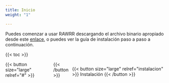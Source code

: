```yaml
---
title: Inicio
weight: "1"

---
```

Puedes comenzar a usar RAWRR descargando el archivo binario apropiado desde este [enlace](https://github.com/ConexoLA/RAWRR/releases/latest), o puedes ver la guía de instalación paso a paso a continuación.

<!--more-->

{{< toc  >}}

<div style="display: flex; justify-content: space-between">
{{< button size="large" relref="#" >}}<i class="arrow left"></i> {{< /button >}}

{{< button size="large" relref="instalacion" >}} Instalación <i class="arrow right"></i>{{< /button >}}

</div>